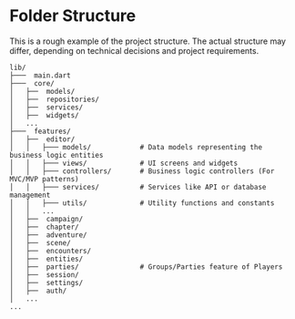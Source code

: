 # Folder Structure
This is a rough example of the project structure. The actual structure may differ, depending on technical decisions and project requirements.
```
lib/
├───  main.dart
├───  core/
│   ├──  models/
│   ├──  repositories/
│   ├──  services/
│   ├──  widgets/
│   ...
├───  features/
│   ├──  editor/
│   │   ├─── models/            # Data models representing the business logic entities
│   │   ├─── views/             # UI screens and widgets
│   │   ├─── controllers/       # Business logic controllers (For MVC/MVP patterns)
│   │   ├─── services/          # Services like API or database management
│   │   ├─── utils/             # Utility functions and constants
│   │   ...
│   ├──  campaign/
│   ├──  chapter/
│   ├──  adventure/
│   ├──  scene/
│   ├──  encounters/
│   ├──  entities/
│   ├──  parties/               # Groups/Parties feature of Players
│   ├──  session/
│   ├──  settings/
│   ├──  auth/
│   ...
...
```